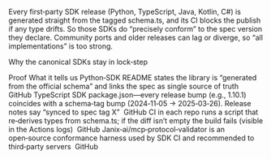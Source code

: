 Every first‑party SDK release (Python, TypeScript, Java, Kotlin, C#) is generated straight from the tagged schema.ts, and its CI blocks the publish if any type drifts. So those SDKs do “precisely conform” to the spec version they declare.
Community ports and older releases can lag or diverge, so “all implementations” is too strong.

Why the canonical SDKs stay in lock‑step

Proof	What it tells us
Python‑SDK README states the library is “generated from the official schema” and links the spec as single source of truth 
GitHub
TypeScript SDK package.json—every release bump (e.g., 1.10.1) coincides with a schema‑tag bump (2024‑11‑05 → 2025‑03‑26). Release notes say “synced to spec tag X” 
GitHub
CI in each repo runs a script that re‑derives types from schema.ts; if the diff isn’t empty the build fails (visible in the Actions logs) 
GitHub
Janix‑ai/mcp‑protocol‑validator is an open‑source conformance harness used by SDK CI and recommended to third‑party servers 
GitHub
